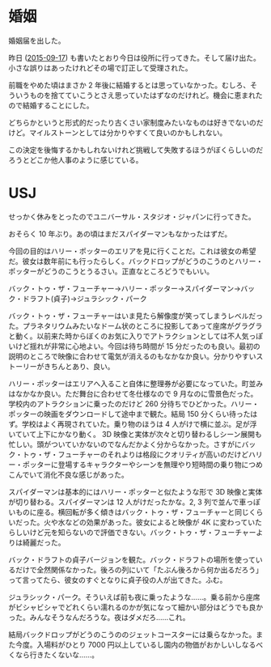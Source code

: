 # 婚姻

婚姻届を出した。

昨日 ([2015-09-17][]) も書いたとおり今日は役所に行ってきた。そして届け出た。小さな誤りはあったけれどその場で訂正して受理された。

前職をやめた頃はまさか 2 年後に結婚するとは思っていなかった。むしろ、そういうものを捨てていこうとさえ思っていたはずなのだけれど。機会に恵まれたので結婚することにした。

どちらかというと形式的だったり古くさい家制度みたいなものは好きでないのだけど。マイルストーンとしては分かりやすくて良いのかもしれない。

この決定を後悔するかもしれないけれど挑戦して失敗するほうがぼくらしいのだろうとどこか他人事のように感じている。

# USJ

せっかく休みをとったのでユニバーサル・スタジオ・ジャパンに行ってきた。

おそらく 10 年ぶり。あの頃はまだスパイダーマンもなかったはずだ。

今回の目的はハリー・ポッターのエリアを見に行くことだ。これは彼女の希望だ。彼女は数年前にも行ったらしく。バックドロップがどうのこうのとハリー・ポッターがどうのこうとうるさい。正直なところどうでもいい。

バック・トゥ・ザ・フューチャー→ハリー・ポッター→スパイダーマン→バック・ドラフト(貞子)→ジュラシック・パーク

バック・トゥ・ザ・フューチャーはいま見たら解像度が笑ってしまうレベルだった。プラネタリウムみたいなドーム状のところに投影してあって座席がグラグラと動く。以前来た時からぼくのお気に入りでアトラクションとしては不人気っぽいけど揺れが非常に心地よい。今回は待ち時間が 15 分だったのも良い。最初の説明のところで映像に合わせて電気が消えるのもなかなか良い。分かりやすいストーリーがきちんとあり、良い。

ハリー・ポッターはエリアへ入ること自体に整理券が必要になっていた。町並みはなかなか良い。ただ舞台に合わせて冬仕様なので 9 月なのに雪景色だった。学校内のアトラクションに乗ったのだけど 260 分待ちでひどかった。ハリー・ポッターの映画をダウンロードして途中まで観た。結局 150 分くらい待ったはず。学校はよく再現されていた。乗り物のほうは 4 人がけで横に並ぶ。足が浮いていて上下にかなり動く。 3D 映像と実体が次々と切り替わるしシーン展開も忙しい。頭がついていかないのでなんだかよく分からなかった。さすがにバック・トゥ・ザ・フューチャーのそれよりは格段にクオリティが高いのだけどハリー・ポッターに登場するキャラクターやシーンを無理やり短時間の乗り物につめこんでいて消化不良な感じがあった。

スパイダーマンは基本的にはハリー・ポッターと似たような形で 3D 映像と実体が切り替わる。スパイダーマンは 12 人がけだったかな。2, 3 列で並んで車っぽいものに座る。横回転が多く傾きはバック・トゥ・ザ・フューチャーと同じくらいだった。火や水などの効果があった。彼女によると映像が 4K に変わっていたらしいけど元を知らないので評価できない。バック・トゥ・ザ・フューチャーよりは綺麗だった。

バック・ドラフトの貞子バージョンを観た。バック・ドラフトの場所を使っているだけで全然関係なかった。後ろの列にいて「たぶん後ろから何か出るだろう」って言ってたら、彼女のすぐとなりに貞子役の人が出てきた。ふむ。

ジュラシック・パーク。そういえば前も夜に乗ったような……。乗る前から座席がビシャビシャでどれくらい濡れるのかが気になって細かい部分はどうでも良かった。みんなそうなんだろうな。夜はダメだろ……これ。

結局バックドロップがどうのこうののジェットコースターには乗らなかった。また今度。入場料がひとり 7000 円以上しているし園内の物価がおかしいしなるべくなら行きたくないな……。

[2015-09-17]: https://blog.bouzuya.net/2015/09/17/
